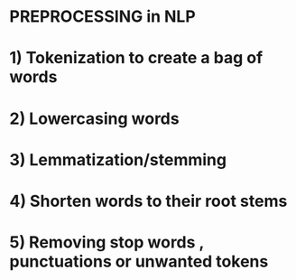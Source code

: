 # PREPROCESSING in NLP
# 1) Tokenization to create a bag of words
# 2) Lowercasing words
# 3) Lemmatization/stemming
# 4) Shorten words to their root stems
# 5) Removing stop words , punctuations or unwanted tokens

  
